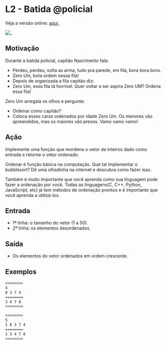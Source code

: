 # L2 - Batida @policial

Veja a versão online: [aqui.](https://github.com/qxcodefup/arcade/blob/master/base/policial/Readme.md)

![_](https://raw.githubusercontent.com/qxcodefup/arcade/master/base/policial/cover.jpg)

## Motivação

Durante a batida policial, capitão Nascimento fala:  

* Perdeu, perdeu, solta as arma, tudo pra parede, em fila, bora bora bora.  
* Zero Um, bota ordem nessa fila!
* Depois de organizada a fila capitão diz:
* Zero Um, essa fila tá horrível. Quer voltar a ser aspira Zero UM? Ordena essa fila!

Zero Um arregala os olhos e pergunta:  

* Ordenar como capitão?
* Coloca esses caras ordenados por idade Zero Um. Os menores vão apreendidos, mas os maiores vão presos. Vamo vamo vamo!  

## Ação

Implemente uma função que reordena o vetor de inteiros dado como entrada e retorne o vetor ordenado.

Ordenar é função básica na computação. Que tal implementar o bubblesort? Dê uma olhadinha na internet e descubra como fazer isso.  
  
Também é muito importante que você aprenda como sua linguagem pode fazer a ordenação por você. Todas as linguagens(C, C++, Python, JavaScript, etc) já tem métodos de ordenação prontos e é importante que você aprenda a utilizá-los.  

## Entrada

* 1ª linha: o tamanho do vetor (1 a 50).
* 2ª linha: os elementos desordenados.

## Saída

* Os elementos do vetor ordenados em ordem crescente.

## Exemplos

``` txt
>>>>>>>>
4
8 3 7 4
========
3 4 7 8
<<<<<<<<

>>>>>>>>
5  
1 8 3 7 4
========
1 3 4 7 8
<<<<<<<<
```
